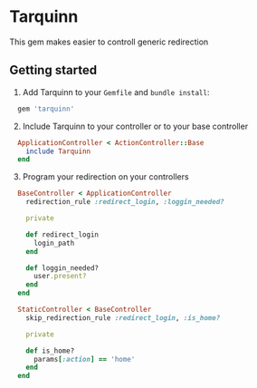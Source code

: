 Tarquinn
========

This gem makes easier to controll generic redirection

Getting started
---------------
1. Add Tarquinn to your `Gemfile` and `bundle install`:

  ```ruby
    gem 'tarquinn'
  ```

2. Include Tarquinn to your controller or to your base controller
  ```ruby
    ApplicationController < ActionController::Base
      include Tarquinn
    end
  ```

3. Program your redirection on your controllers
  ```ruby
    BaseController < ApplicationController
      redirection_rule :redirect_login, :loggin_needed?

      private

      def redirect_login
        login_path
      end

      def loggin_needed?
        user.present?
      end
    end

    StaticController < BaseController
      skip_redirection_rule :redirect_login, :is_home?

      private

      def is_home?
        params[:action] == 'home'
      end
    end
  ```